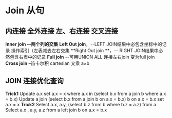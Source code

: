 # Join 从句 #
## 内连接 全外连接 左、右连接 交叉连接 ##

**Inner join --两个列的交集**
**Left Out join**，--LEFT JOIN结果中必包含坐标中的记录  操作索引（左表减去左右交集
**Right Out join **，-- RIGHT JOIN结果中必然包含右表中的记录
**Full join**  --可用UNION ALL 连接左右join 变为full join
**Cross join** –笛卡尔积 cartesian  叉乘 a×b


## JOIN 连接优化查询 ##
**Trick1**
Update a.x set a.x = x where a.x in (select b.x from a join b where a.x = b.x)
Update a join (select b.x from a join b on a.x = b.x) b on a.x = b.x set a.x = x
**Trick2**
Select a.x, a.y, (select b.z from b where b.z = a.z) from a
Select a.x , a.y, a.z from a left join b on a.x = b.x
